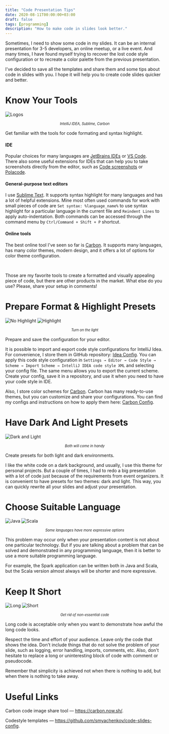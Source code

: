 ```yaml
---
title: "Code Presentation Tips"
date: 2020-08-11T00:00:00+03:00
draft: false
tags: [programming]
description: "How to make code in slides look better."
---
```


Sometimes, I need to show some code in my slides. It can be an internal presentation for 3-5 developers, an online meetup, or a live event. And many times, I have found myself trying to recover the lost code style configuration or to recreate a color palette from the previous presentation.

I've decided to save all the templates and share them and some tips about code in slides with you. I hope it will help you to create code slides quicker and better. 

# Know Your Tools

![Logos](/images/6_code_presentation/logos.png#center)

<div style="text-align: center; font-size:0.8em; font-style: italic;">IntelliJ IDEA, Sublime, Carbon</div>

Get familiar with the tools for code formating and syntax highlight.

#### IDE
Popular choices for many languages are [JetBrains IDEs](https://jetbrains.com/) or [VS Code](https://code.visualstudio.com/).  
There also some useful extensions for IDEs that can help you to take screenshots directly from the editor, such as [Code screenshots](https://plugins.jetbrains.com/plugin/9406-code-screenshots) or [Polacode](https://dev.to/arbaoui_mehdi/take-a-screenshot-of-vscode-using-polacode-extension-524h).  

#### General-purpose text editors
I use [Sublime Text](https://www.sublimetext.com/). It supports syntax highlight for many languages and has a lot of helpful extensions. Mine most often used commands for work with small pieces of code are `Set syntax: %language_name%` to use syntax highlight for a particular language in the current file and `Reindent Lines` to apply auto-indentation. Both commands can be accessed through the command menu by `Ctrl/Command + Shift + P` shortcut.

#### Online tools
The best online tool I've seen so far is [Carbon](https://carbon.now.sh/). It supports many languages, has many color themes, modern design, and it offers a lot of options for color theme configuration.

<br>

Those are my favorite tools to create a formatted and visually appealing piece of code, but there are other products in the market. What else do you use? Please, share your setup in comments!

# Prepare Format & Highlight Presets

![No Highlight](/images/6_code_presentation/highlight_1.png#center)
![Highlight](/images/6_code_presentation/highlight_2.png#center)

<div style="text-align: center; font-size:0.8em; font-style: italic;">Turn on the light</div>

Prepare and save the configuration for your editor.

It is possible to import and export code style configurations for IntelliJ Idea. For convenience, I store them in GitHub repository: [Idea Config](https://github.com/smyachenkov/code-slides-config/tree/master/idea). You can apply this code style configuration in `Settings → Editor → Code Style → Scheme → Import Scheme → IntelliJ IDEA code style XML` and selecting your config file. The same menu allows you to export the current scheme. Create your config, save it in a repository, and use it when you need to have your code style in IDE.

Also, I store color schemes for [Carbon](https://carbon.now.sh/). Carbon has many ready-to-use themes, but you can customize and share your configurations. You can find my configs and instructions on how to apply them here: [Carbon Config](https://github.com/smyachenkov/code-slides-config/tree/master/carbon).

# Have Dark And Light Presets

![Dark and Light](/images/6_code_presentation/color.png#center)
<div style="text-align: center; font-size:0.8em; font-style: italic;">Both will come in handy</div>

Create presets for both light and dark environments.

I like the white code on a dark background, and usually, I use this theme for personal projects. But a couple of times, I had to redo a big presentation with a lot of code just because of the requirements from event organizers. It is convenient to have presets for two themes: dark and light. This way, you can quickly rewrite all your slides and adjust your presentation.
 
# Choose Suitable Language

![Java](/images/6_code_presentation/lang_1.png#center)
![Scala](/images/6_code_presentation/lang_2.png#center)

<div style="text-align: center; font-size:0.8em; font-style: italic;">Some languages have more expressive options</div>

This problem may occur only when your presentation content is not about one particular technology. But if you are talking about a problem that can be solved and demonstrated in any programming language, then it is better to use a more suitable programming language.

For example, the Spark application can be written both in Java and Scala, but the Scala version almost always will be shorter and more expressive.  

# Keep It Short

![Long](/images/6_code_presentation/long_1.png#center)
![Short](/images/6_code_presentation/long_2.png#center)

<div style="text-align: center; font-size:0.8em; font-style: italic;">Get rid of non-essential code</div>

Long code is acceptable only when you want to demonstrate how awful the long code looks.

Respect the time and effort of your audience. Leave only the code that shows the idea. Don't include things that do not solve the problem of your slide, such as logging, error handling, imports, comments, etc. Also, don't hesitate to replace a long or uninteresting block of code with comment or pseudocode.

Remember that simplicity is achieved not when there is nothing to add, but when there is nothing to take away.

# Useful Links

Carbon code image share tool — https://carbon.now.sh/.

Codestyle templates — https://github.com/smyachenkov/code-slides-config.
